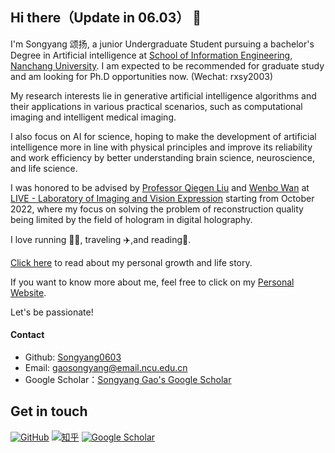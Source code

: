 ## Hi there（Update in 06.03） 👋

I'm Songyang 颂扬, a junior Undergraduate Student pursuing a bachelor's Degree in Artificial intelligence at [School of Information Engineering](http://ie.ncu.edu.cn/), [Nanchang University](https://www.ncu.edu.cn/). I am expected to be recommended for graduate study and am looking for Ph.D opportunities now. (Wechat: rxsy2003)

My research interests lie in generative artificial intelligence algorithms and their applications in various practical scenarios, such as computational imaging and intelligent medical imaging.

I also focus on AI for science, hoping to make the development of artificial intelligence more in line with physical principles and improve its reliability and work efficiency by better understanding brain science, neuroscience, and life science.

I was honored to be advised by [Professor Qiegen Liu](https://github.com/yqx7150/yqx7150.github.com) and [Wenbo Wan](https://teacher.ncu.edu.cn/publish/wanwenbo/) at [LIVE - Laboratory of Imaging and Vision Expression](https://www.labxing.com/lab/1018/home) starting from October 2022, where my focus on solving the problem of reconstruction quality being limited by the field of hologram in digital holography.

I love running 🏃‍♀️, traveling ✈️,and reading📘.

[Click here](https://mp.weixin.qq.com/mp/profile_ext?action=home&__biz=Mzk0MDI4Nzk0Mw==&scene=124#wechat_redirect) to read about my personal growth and life story.

If you want to know more about me, feel free to click on my [Personal Website](https://songyang0603.github.io/).

Let's be passionate!

#### Contact
* Github: [Songyang0603](https://github.com/Songyang0603)
* Email: gaosongyang@email.ncu.edu.cn
* Google Scholar：[Songyang Gao's Google Scholar](https://scholar.google.com.hk/citations?user=1OyMQr0AAAAJ&hl=zh-CN)

## Get in touch

[![GitHub](https://img.shields.io/badge/GitHub-grey?logo=github)](https://github.com/songyang0603)
[![知乎](https://img.shields.io/badge/知乎-white?logo=zhihu)](https://www.zhihu.com/people/zhui-feng-zheng-de-nu-hai-3)
[![Google Scholar](https://img.shields.io/badge/Google%20Scholar-%20-lightgrey)](https://scholar.google.com.hk/citations?user=1OyMQr0AAAAJ&hl=zh-CN)
